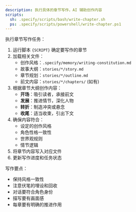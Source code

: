 ```yaml
---
description: 执行具体的章节写作，AI 辅助创作内容
scripts:
  sh: .specify/scripts/bash/write-chapter.sh
  ps: .specify/scripts/powershell/write-chapter.ps1
---
```


执行章节写作任务：

1. 运行脚本 `{SCRIPT}` 确定要写作的章节
2. 加载相关文件：
   - 创作风格：`.specify/memory/writing-constitution.md`
   - 故事大纲：`stories/*/story.md`
   - 章节规划：`stories/*/outline.md`
   - 前文内容：`stories/*/chapters/` (如有)
3. 根据章节大纲创作内容：
   - **开场**：吸引读者，承接前文
   - **发展**：推进情节，深化人物
   - **转折**：制造冲突或悬念
   - **收尾**：适当收束，引出下文
4. 确保内容符合：
   - 设定的创作风格
   - 角色性格一致性
   - 世界观规则
   - 情节逻辑
5. 将章节内容写入对应文件
6. 更新写作进度和任务状态

写作要点：
- 保持风格一致性
- 注意伏笔的埋设和回收
- 对话要符合角色身份
- 描写要有画面感
- 每章要有明确的推进作用